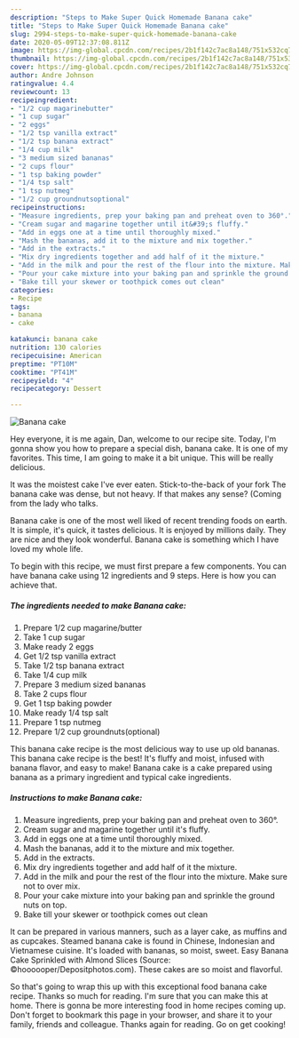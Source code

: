 ```yaml
---
description: "Steps to Make Super Quick Homemade Banana cake"
title: "Steps to Make Super Quick Homemade Banana cake"
slug: 2994-steps-to-make-super-quick-homemade-banana-cake
date: 2020-05-09T12:37:08.811Z
image: https://img-global.cpcdn.com/recipes/2b1f142c7ac8a148/751x532cq70/banana-cake-recipe-main-photo.jpg
thumbnail: https://img-global.cpcdn.com/recipes/2b1f142c7ac8a148/751x532cq70/banana-cake-recipe-main-photo.jpg
cover: https://img-global.cpcdn.com/recipes/2b1f142c7ac8a148/751x532cq70/banana-cake-recipe-main-photo.jpg
author: Andre Johnson
ratingvalue: 4.4
reviewcount: 13
recipeingredient:
- "1/2 cup magarinebutter"
- "1 cup sugar"
- "2 eggs"
- "1/2 tsp vanilla extract"
- "1/2 tsp banana extract"
- "1/4 cup milk"
- "3 medium sized bananas"
- "2 cups flour"
- "1 tsp baking powder"
- "1/4 tsp salt"
- "1 tsp nutmeg"
- "1/2 cup groundnutsoptional"
recipeinstructions:
- "Measure ingredients, prep your baking pan and preheat oven to 360°."
- "Cream sugar and magarine together until it&#39;s fluffy."
- "Add in eggs one at a time until thoroughly mixed."
- "Mash the bananas, add it to the mixture and mix together."
- "Add in the extracts."
- "Mix dry ingredients together and add half of it the mixture."
- "Add in the milk and pour the rest of the flour into the mixture. Make sure not to over mix."
- "Pour your cake mixture into your baking pan and sprinkle the ground nuts on top."
- "Bake till your skewer or toothpick comes out clean"
categories:
- Recipe
tags:
- banana
- cake

katakunci: banana cake 
nutrition: 130 calories
recipecuisine: American
preptime: "PT10M"
cooktime: "PT41M"
recipeyield: "4"
recipecategory: Dessert

---
```



![Banana cake](https://img-global.cpcdn.com/recipes/2b1f142c7ac8a148/751x532cq70/banana-cake-recipe-main-photo.jpg)

Hey everyone, it is me again, Dan, welcome to our recipe site. Today, I'm gonna show you how to prepare a special dish, banana cake. It is one of my favorites. This time, I am going to make it a bit unique. This will be really delicious.

It was the moistest cake I&#39;ve ever eaten. Stick-to-the-back of your fork The banana cake was dense, but not heavy. If that makes any sense? (Coming from the lady who talks.

Banana cake is one of the most well liked of recent trending foods on earth. It is simple, it's quick, it tastes delicious. It is enjoyed by millions daily. They are nice and they look wonderful. Banana cake is something which I have loved my whole life.


To begin with this recipe, we must first prepare a few components. You can have banana cake using 12 ingredients and 9 steps. Here is how you can achieve that.

<!--inarticleads1-->

##### The ingredients needed to make Banana cake:

1. Prepare 1/2 cup magarine/butter
1. Take 1 cup sugar
1. Make ready 2 eggs
1. Get 1/2 tsp vanilla extract
1. Take 1/2 tsp banana extract
1. Take 1/4 cup milk
1. Prepare 3 medium sized bananas
1. Take 2 cups flour
1. Get 1 tsp baking powder
1. Make ready 1/4 tsp salt
1. Prepare 1 tsp nutmeg
1. Prepare 1/2 cup groundnuts(optional)


This banana cake recipe is the most delicious way to use up old bananas. This banana cake recipe is the best! It&#39;s fluffy and moist, infused with banana flavor, and easy to make! Banana cake is a cake prepared using banana as a primary ingredient and typical cake ingredients. 

<!--inarticleads2-->

##### Instructions to make Banana cake:

1. Measure ingredients, prep your baking pan and preheat oven to 360°.
1. Cream sugar and magarine together until it&#39;s fluffy.
1. Add in eggs one at a time until thoroughly mixed.
1. Mash the bananas, add it to the mixture and mix together.
1. Add in the extracts.
1. Mix dry ingredients together and add half of it the mixture.
1. Add in the milk and pour the rest of the flour into the mixture. Make sure not to over mix.
1. Pour your cake mixture into your baking pan and sprinkle the ground nuts on top.
1. Bake till your skewer or toothpick comes out clean


It can be prepared in various manners, such as a layer cake, as muffins and as cupcakes. Steamed banana cake is found in Chinese, Indonesian and Vietnamese cuisine. It&#39;s loaded with bananas, so moist, sweet. Easy Banana Cake Sprinkled with Almond Slices (Source: ©hoooooper/Depositphotos.com). These cakes are so moist and flavorful. 

So that's going to wrap this up with this exceptional food banana cake recipe. Thanks so much for reading. I'm sure that you can make this at home. There is gonna be more interesting food in home recipes coming up. Don't forget to bookmark this page in your browser, and share it to your family, friends and colleague. Thanks again for reading. Go on get cooking!
